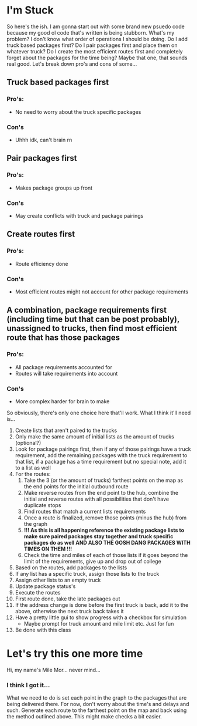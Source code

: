 <H1>I'm Stuck</H1>

<p>So here's the ish. I am gonna start out with some brand new psuedo code because my good ol code that's written is being 
stubborn. What's my problem? I don't know what order of operations I should be doing. Do I add truck based packages first?
Do I pair packages first and place them on whatever truck? Do I create the most efficient routes first and completely forget 
about the packages for the time being? Maybe that one, that sounds real good. Let's break down pro's and cons of some...</p>

<H2>Truck based packages first</H2>
<H3>Pro's:</H3>
<ul>
<li>No need to worry about the truck specific packages</li>
</ul>

<H3>Con's</H3>
<ul>
<li>Uhhh idk, can't brain rn</li>
</ul>

<H2>Pair packages first</H2>
<H3>Pro's:</H3>
<ul>
<li>Makes package groups up front</li>
</ul>

<H3>Con's</H3>
<ul>
<li>May create conflicts with truck and package pairings</li>
</ul>

<H2>Create routes first</H2>
<H3>Pro's:</H3>
<ul>
<li>Route efficiency done</li>
</ul>

<H3>Con's</H3>
<ul>
<li>Most efficient routes might not account for other package requirements</li>
</ul>

<H2>A combination, package requirements first (including time but that can be post probably), unassigned to trucks, then find most efficient route that has those packages</H2>
<H3>Pro's:</H3>
<ul>
<li>All package requirements accounted for</li>
<li>Routes will take requirements into account</li>
</ul>

<H3>Con's</H3>
<ul>
<li>More complex harder for brain to make</li>
</ul>

<p>So obviously, there's only one choice here that'll work. What I think it'll need is...</p>

<ol>
<li>Create lists that aren't paired to the trucks</li>
<li>Only make the same amount of initial lists as the amount of trucks (optional?)</li>
<li>Look for package pairings first, then if any of those pairings have a truck requirement, add the remaining packages 
with the truck requirement to that list, if a package has a time requirement but no special note, add it to a list as well</li>
<li>For the routes:
    <ol>
    <li>Take the 3 (or the amount of trucks) farthest points on the map as the end points for the initial outbound route</li>
    <li>Make reverse routes from the end point to the hub, combine the initial and reverse routes with all possibilities 
    that don't have duplicate stops</li>
    <li>Find routes that match a current lists requirements</li>
    <li>Once a route is finalized, remove those points (minus the hub) from the graph</li>
    <li><b>!!! As this is all happening reference the existing package lists to make sure paired packages stay together and
    truck specific packages do as well AND ALSO THE GOSH DANG PACKAGES WITH TIMES ON THEM !!!</b></li>
    <li>Check the time and miles of each of those lists if it goes beyond the limit of the requirements, give up and 
    drop out of college</li>
    </ol>
</li>
<li>Based on the routes, add packages to the lists</li>
<li>If any list has a specific truck, assign those lists to the truck</li>
<li>Assign other lists to an empty truck</li>
<li>Update package status's</li>
<li>Execute the routes</li>
<li>First route done, take the late packages out</li>
<li>If the address change is done before the first truck is back, add it to the above, otherwise the next truck back takes it</li>
<li>Have a pretty little gui to show progress with a checkbox for simulation
    <ul>
    <li>Maybe prompt for truck amount and mile limit etc. Just for fun</li>
    </ul>
</li>
<li>Be done with this class</li>
</ol>
<H1>Let's try this one more time</H1>
<p>Hi, my name's Mile Mor... never mind...</p>
<h3>I think I got it...</h3>

<p>What we need to do is set each point in the graph to the packages that are being delivered there.
For now, don't worry about the time's and delays and such. Generate each route to the farthest point
 on the map and back using the method outlined above. This might make checks a bit easier.</p>